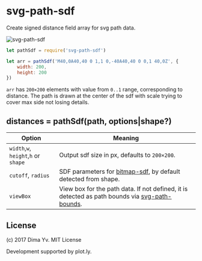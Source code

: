 # svg-path-sdf

Create signed distance field array for svg path data.

![svg-path-sdf](https://github.com/dfcreative/svg-path-sdf/blob/master/preview.png?raw=true)

```js
let pathSdf = require('svg-path-sdf')

let arr = pathSdf('M40,0A40,40 0 1,1 0,-40A40,40 0 0,1 40,0Z', {
	width: 200,
	height: 200
})
```

`arr` has `200×200` elements with value from `0..1` range, corresponding to distance. The path is drawn at the center of the sdf with scale trying to cover max side not losing details.

## distances = pathSdf(path, options|shape?)

Option | Meaning
---|---
`width`,`w`, `height`,`h` or `shape` | Output sdf size in px, defaults to `200×200`.
`cutoff`, `radius` | SDF parameters for [bitmap-sdf](https://github.com/dfcreative/bitmap-sdf), by default detected from shape.
`viewBox` | View box for the path data. If not defined, it is detected as path bounds via [svg-path-bounds](https://github.com/dfcreative/svg-path-bounds).


## License

(c) 2017 Dima Yv. MIT License

Development supported by plot.ly.

